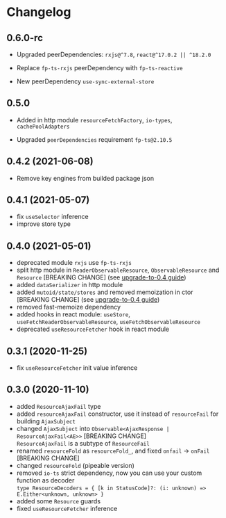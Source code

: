 # Changelog

## 0.6.0-rc

-   Upgraded peerDependencies: `rxjs@^7.8`, `react@^17.0.2 || ^18.2.0`

-   Replace `fp-ts-rxjs` peerDependency with `fp-ts-reactive`

-   New peerDependency `use-sync-external-store`

## 0.5.0

-   Added in http module `resourceFetchFactory`, `io-types`, `cachePoolAdapters`

-   Upgraded `peerDependencies` requirement `fp-ts@2.10.5`

## 0.4.2 (2021-06-08)

-   Remove key engines from builded package json

## 0.4.1 (2021-05-07)

-   fix `useSelector` inference
-   improve store type

## 0.4.0 (2021-05-01)

-   deprecated module `rxjs` use `fp-ts-rxjs`
-   split http module in `ReaderObservableResource`, `ObservableResource` and `Resource` [BREAKING CHANGE] (see [upgrade-to-0.4 guide](https://engineering.facile.it/mutoid/docs/migration/upgrade-to-0.4))
-   added `dataSerializer` in http module
-   added `mutoid/state/stores` and removed memoization in ctor [BREAKING CHANGE] (see [upgrade-to-0.4 guide](https://engineering.facile.it/mutoid/docs/migration/upgrade-to-0.4))
-   removed fast-memoize dependency
-   added hooks in react module: `useStore`, `useFetchReaderObservableResource`, `useFetchObservableResource`
-   deprecated `useResourceFetcher` hook in react module

## 0.3.1 (2020-11-25)

-   fix `useResourceFetcher` init value inference

## 0.3.0 (2020-11-10)

-   added `ResourceAjaxFail` type
-   added `resourceAjaxFail` constructor, use it instead of `resourceFail` for building `AjaxSubject`
-   changed `AjaxSubject` into `Observable<AjaxResponse | ResourceAjaxFail<AE>>` [BREAKING CHANGE]  
    `ResourceAjaxFail` is a subtype of `ResourceFail`
-   renamed `resourceFold` as `resourceFold_`, and fixed `onfail` -> `onFail` [BREAKING CHANGE]
-   changed `resourceFold` (pipeable version)
-   removed `io-ts` strict dependency, now you can use your custom function as decoder  
    `type ResourceDecoders = { [k in StatusCode]?: (i: unknown) => E.Either<unknown, unknown> }`
-   added some `Resource` guards
-   fixed `useResourceFetcher` inference

